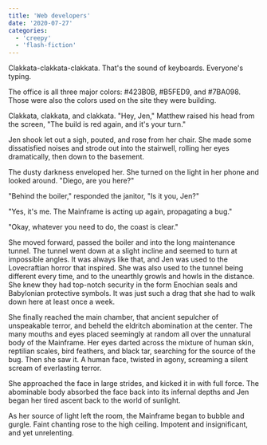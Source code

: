 ```yaml
---
title: 'Web developers'
date: '2020-07-27'
categories:
  - 'creepy'
  - 'flash-fiction'
---
```


Clakkata-clakkata-clakkata. That's the sound of keyboards. Everyone's typing.

<!-- truncate -->

The office is all three major colors: #423B0B, #B5FED9, and #7BA098. Those were
also the colors used on the site they were building.

Clakkata, clakkata, and clakkata. "Hey, Jen," Matthew raised his head from the
screen, "The build is red again, and it's your turn."

Jen shook let out a sigh, pouted, and rose from her chair. She made some
dissatisfied noises and strode out into the stairwell, rolling her eyes
dramatically, then down to the basement.

The dusty darkness enveloped her. She turned on the light in her phone and
looked around. "Diego, are you here?"

"Behind the boiler," responded the janitor, "Is it you, Jen?"

"Yes, it's me. The Mainframe is acting up again, propagating a bug."

"Okay, whatever you need to do, the coast is clear."

She moved forward, passed the boiler and into the long maintenance tunnel. The
tunnel went down at a slight incline and seemed to turn at impossible angles. It
was always like that, and Jen was used to the Lovecraftian horror that inspired.
She was also used to the tunnel being different every time, and to the unearthly
growls and howls in the distance. She knew they had top-notch security in the
form Enochian seals and Babylonian protective symbols. It was just such a drag
that she had to walk down here at least once a week.

She finally reached the main chamber, that ancient sepulcher of unspeakable
terror, and beheld the eldritch abomination at the center. The many mouths and
eyes placed seemingly at random all over the unnatural body of the Mainframe.
Her eyes darted across the mixture of human skin, reptilian scales, bird
feathers, and black tar, searching for the source of the bug. Then she saw it. A
human face, twisted in agony, screaming a silent scream of everlasting terror.

She approached the face in large strides, and kicked it in with full force. The
abominable body absorbed the face back into its infernal depths and Jen began
her tired ascent back to the world of sunlight.

As her source of light left the room, the Mainframe began to bubble and gurgle.
Faint chanting rose to the high ceiling. Impotent and insignificant, and yet
unrelenting.
